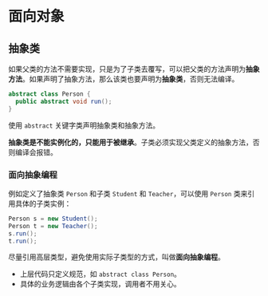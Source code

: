 # 面向对象

## 抽象类

如果父类的方法不需要实现，只是为了子类去覆写，可以把父类的方法声明为**抽象方法**。如果声明了抽象方法，那么该类也要声明为**抽象类**，否则无法编译。

```java
abstract class Person {
  public abstract void run();
}
```

使用 `abstract` 关键字类声明抽象类和抽象方法。

**抽象类是不能实例化的，只能用于被继承**。子类必须实现父类定义的抽象方法，否则编译会报错。

### 面向抽象编程

例如定义了抽象类 `Person` 和子类 `Student` 和 `Teacher`，可以使用 `Person` 类来引用具体的子类实例：

```java
Person s = new Student();
Person t = new Teacher();
s.run();
t.run();
```

尽量引用高层类型，避免使用实际子类型的方式，叫做**面向抽象编程**。

- 上层代码只定义规范，如 `abstract class Person`。
- 具体的业务逻辑由各个子类实现，调用者不用关心。
